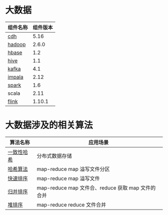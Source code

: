 # 大数据

| 组件名称 | 组件版本 |
| -------- | -------- |
|[cdh](bigdata/cdh.md)| 5.16|
|[hadoop](bigdata/hadoop-hdfs.md)| 2.6.0|
|[hbase](bigdata/hbase.md) |1.2|
|[hive](bigdata/hive.md) |1.1|
|[kafka](bigdata/kafka.md)| 4.1|
|[impala](bigdata/impala.md)| 2.12|
|[spark](bigdata/spark.md) |1.6|
|scala |2.11|
|[flink](bigdata/flink.md) |1.10.1|

# 大数据涉及的相关算法

| 算法名称 | 应用场景 |
| -------- | -------- |
|[一致性哈希](https://blog.csdn.net/b6ecl1k7BS8O/article/details/90526521)| 分布式数据存储 |
|[哈希算法]() | map-reduce map 溢写文件分区 |
|[快速排序](https://blog.csdn.net/old_six_laobadaola/article/details/78368286) | map-reduce map 溢写文件 |
|[归并排序]() | map-reduce map 文件合、reduce 获取 map 文件的合并 |
|[堆排序]() | map-reduce reduce 文件合并 |
